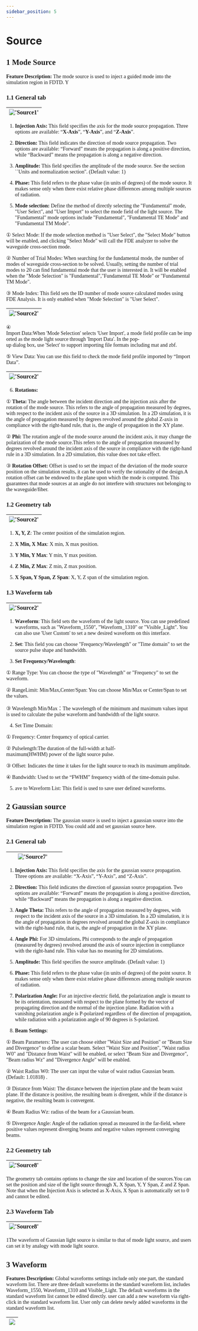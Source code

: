 ```yaml
---
sidebar_position: 5
---
```


# Source

<div class="text-justify">

<font face = "Calibri">

## 1 Mode Source

**Feature Description:**
The mode source is used to inject a guided mode into the simulation region in FDTD. Y

### 1.1 General tab

|!['Source1'](../../static/img/tutorial/Source/Source1.png)|
| :------------------------------------------------------------: |


1) **Injection Axis:** This field specifies the axis for the mode source propagation. Three options are available: “**X-Axis**”, “**Y-Axis**”, and “**Z-Axis**”.

2)	**Direction:** This field indicates the direction of mode source propagation. Two options are available: “Forward” means the propagation is along a positive direction, while “Backward” means the propagation is along a negative direction.

3)	**Amplitude:** This field specifies the amplitude of the mode source. See the section ``Units and normalization section''. (Default value: 1)

4) **Phase:** This field refers to the phase value (in units of degrees) of the mode source. It makes sense only when there exist relative phase differences among multiple sources of radiation.

5) **Mode selection:** Define the method of directly selecting the "Fundamental" mode, "User Select", and "User Import" to select the mode field of the light source. The "Fundamental" mode options include "Fundamental", "Fundamental TE Mode" and "Fundamental TM Mode".

① Select Mode: If the mode selection method is "User Select", the "Select Mode" button will be enabled, and clicking "Select Mode" will call the FDE analyzer to solve the waveguide cross-section mode.

② Number of Trial Modes: When searching for the fundamental mode, the number of modes of waveguide cross-section to be solved. Usually, setting the number of trial modes to 20 can find fundamental mode that the user is interested in. It will be enabled when the "Mode Selection"  is "Fundamental","Fundamental TE Mode" or "Fundamental TM Mode".

③ Mode Index: This field sets the ID number of mode source calculated modes using FDE Analysis. It is only enabled when "Mode Selection" is "User Select".


|!['Source2'](../../static/img/tutorial/Source/1.png )|
| :------------------------------------------------------------: |

④ Import Data:When 'Mode Selection' selects 'User Import', a mode field profile can be imported as the mode light source through 'Import Data'. In the pop-up dialog box, use 'Select' to support importing file formats including mat and zbf.

⑤ View Data: You can use this field to check the mode field profile imported by “Import Data”.


|!['Source2'](../../static/img/tutorial/Source/2.png )|
| :------------------------------------------------------------: |


6) **Rotations:**

① **Theta:** The angle between the incident direction and the injection axis after the rotation of the mode source. This refers to the angle of propagation measured by degrees, with respect to the incident axis of the source in a 3D simulation. In a 2D simulation, it is the angle of propagation measured by degrees revolved around the global Z-axis in compliance with the right-hand rule, that is, the angle of propagation in the XY plane.

② **Phi:** The rotation angle of the mode source around the incident axis, it may change the polarization of the mode source.This refers to the angle of propagation measured by degrees revolved around the incident axis of the source in compliance with the right-hand rule in a 3D simulation. In a 2D simulation, this value does not take effect.

③ **Rotation Offset:** Offset is used to set the impact of the deviation of the mode source position on the simulation results, it can be used to verify the rationality of the design.A rotation offset can be endowed to the plane upon which the mode is computed. This guarantees that mode sources at an angle do not interfere with structures not belonging to the waveguide/fiber.


### 1.2 Geometry tab

|!['Source2'](../../static/img/tutorial/Source/3.png )|
| :------------------------------------------------------------: |

1) **X, Y, Z**: The center position of the simulation region.

2) **X Min, X Max**: X min, X max position.

3) **Y Min, Y Max**: Y min, Y max position.

4) **Z Min, Z Max**: Z min, Z max position.

5) **X Span, Y Span, Z Span**: X, Y, Z span of the simulation region.

### 1.3 Waveform tab

|!['Source2'](../../static/img/tutorial/Source/4.png )|
| :------------------------------------------------------------: |

1) **Waveform**: This field sets the waveform of the light source. You can use predefined waveforms, such as "Waveform_1550", "Waveform_1310" or "Visible_Light". You can also use 'User Custom' to set a new desired waveform on this interface.

2) **Set**: This field you can choose "Frequency/Wavelength" or "Time domain" to set the source pulse shape and bandwidth.

3) **Set Frequency/Wavelength**:

① Range Type: You can choose the type of "Wavelength" or "Frequency" to set the waveform.

② RangeLimit: Min/Max,Center/Span: You can choose Min/Max or Center/Span to set the values.

③ Wavelength Min/Max：The wavelength of the minimum and maximum values input is used to calculate the pulse waveform and bandwidth of the light source.

4) Set Time Domain:

① Frequency: Center frequency of optical carrier.

② Pulselength:The duration of the full-width at half-maximum(HWHM) power of the light source pulse.

③ Offset: Indicates the time it takes for the light source to reach its maximum amplitude.

④ Bandwidth: Used to set the “FWHM” frequency width of the time-domain pulse.

5) ave to Waveform List: This field is used to save user defined waveforms.

## 2 Gaussian source

**Feature Description:** The gaussian source is used to inject a gaussian source into the simulation region in FDTD. You could add and set gaussian source here.

### 2.1 General tab

|&emsp;&ensp;!['Source7'](../../static/img/tutorial/Source/Source7.png )&emsp;&emsp;|
| :------------------------------------------------------------: |


1) **Injection Axis:** This field specifies the axis for the gaussian source propagation. Three options are available: “X-Axis”, “Y-Axis”, and “Z-Axis”.

2) **Direction:** This field indicates the direction of gaussian source propagation. Two options are available: “Forward” means the propagation is along a positive direction, while “Backward” means the propagation is along a negative direction.

3)	**Angle Theta:** This refers to the angle of propagation measured by degrees, with respect to the incident axis of the source in a 3D simulation. In a 2D simulation, it is the angle of propagation in degrees revolved around the global Z-axis in compliance with the right-hand rule, that is, the angle of propagation in the XY plane.

4)	**Angle Phi:** For 3D simulations, Phi corresponds to the angle of propagation (measured by degrees) revolved around the axis of source injection in compliance with the right-hand rule. This value has no meaning for 2D simulations.

5)	**Amplitude:** This field specifies the source amplitude. (Default value: 1)

6) **Phase:** This field refers to the phase value (in units of degrees) of the point source. It makes sense only when there exist relative phase differences among multiple sources of radiation.

7) **Polarization Angle:** For an injective electric field, the polarization angle is meant to be its orientation, measured with respect to the plane formed by the vector of propagating direction and the normal of the injection plane. Radiation with a vanishing polarization angle is P-polarized regardless of the direction of propagation, while radiation with a polarization angle of 90 degrees is S-polarized.

8) **Beam Settings**:

① Beam Parameters: The user can choose either "Waist Size and Position" or "Beam Size and Divergence" to define a scalar beam. Select "Waist Size and Position", "Waist radius W0" and "Distance from Waist" will be enabled, or select "Beam Size and Divergence", "Beam radius Wz" and "Divergence Angle" will be enabled.

② Waist Radius W0: The user can input the value of waist radius Gaussian beam. (Default: 1.01818) .

③ Distance from Waist: The distance between the injection plane and the beam waist plane. If the distance is positive, the resulting beam is divergent, while if the distance is negative, the resulting beam is convergent.

④ Beam Radius Wz: radius of the beam for a Gaussian beam.

⑤ Divergence Angle: Angle of the radiation spread as measured in the far-field, where positive values represent diverging beams and negative values represent converging beams.



### 2.2 Geometry tab

|!['Source8'](../../static/img/tutorial/Source/Source8.png )|
| :------------------------------------------------------------: |

The geometry tab contains options to change the size and location of the sources.You can set the position and size of the light source through X, X Span, Y, Y Span, Z and Z Span. Note that when the Injection Axis is selected as X-Axis, X Span is automatically set to 0 and cannot be edited.


### 2.3 Waveform Tab

|!['Source8'](../../static/img/tutorial/Source/5.png )|
| :------------------------------------------------------------: |

1The waveform of Gaussian light source is similar to that of mode light source, and users can set it by analogy with mode light source.

## 3 Waveform

**Features Description:** Global waveforms settings include only one part, the standard waveform list. There are three default waveforms in the standard waveform list, includes Waveform_1550, Waveform_1310 and Visible_Light. The default waveforms in the standard waveform list cannot be edited directly. user can add a new waveform via right-click in the standard waveform list. User only can delete newly added waveforms in the standard waveform list.

|![](../../static/img/tutorial/waveform/waveforms.png) |
| :------------------------------------------------------------: |



</font>

</div>

